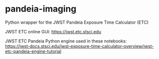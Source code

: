 # pandeia-imaging
Python wrapper for the JWST Pandeia Exposure Time Calculator (ETC)

JWST ETC online GUI:
https://jwst.etc.stsci.edu

JWST ETC Pandeia Python engine used in these notebooks:  
https://jwst-docs.stsci.edu/jwst-exposure-time-calculator-overview/jwst-etc-pandeia-engine-tutorial
